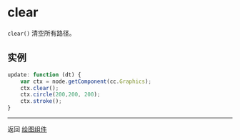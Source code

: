 # clear

`clear()` 清空所有路径。   

## 实例

```javascript
update: function (dt) {
    var ctx = node.getComponent(cc.Graphics);
    ctx.clear();
    ctx.circle(200,200, 200);
    ctx.stroke();
}

```

<hr>

返回 [绘图组件](index.md)

